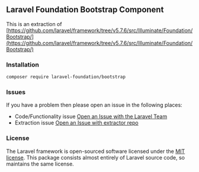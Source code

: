 ## Laravel Foundation Bootstrap Component

This is an extraction of [https://github.com/laravel/framework/tree/v5.7.6/src/Illuminate/Foundation/Bootstrap/](https://github.com/laravel/framework/tree/v5.7.6/src/Illuminate/Foundation/Bootstrap/)

### Installation

```bash
composer require laravel-foundation/bootstrap
```


### Issues

If you have a problem then please open an issue in the following places:

* Code/Functionality issue [Open an Issue with the Laravel Team](https://github.com/laravel/framework/issues/new/choose)
* Extraction issue [Open an Issue with extractor repo](https://github.com/laravel-foundation/readme/issues/new)


### License

The Laravel framework is open-sourced software licensed under the [MIT license](http://opensource.org/licenses/MIT). This package consists almost entirely of Laravel source code, so maintains the same license.
